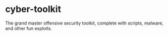 # cyber-toolkit
The grand master offensive security toolkit, complete with scripts, malware, and other fun exploits.
